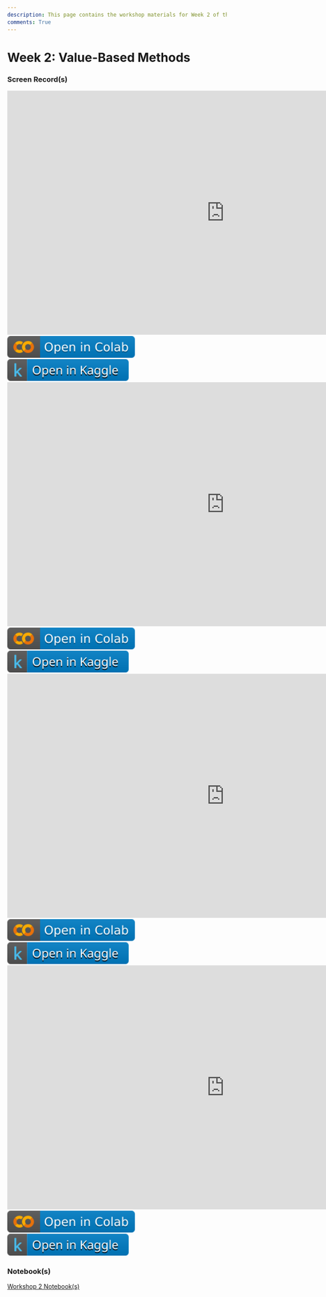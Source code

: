 ```yaml
---
description: This page contains the workshop materials for Week 2 of the Deep Reinforcement Learning course. You can find links to the workshop recordings and notebooks.
comments: True
---
```


# Week 2: Value-Based Methods

### Screen Record(s)

<iframe width="996" height="560" src="https://www.youtube.com/embed/ihGqZmwKuSk" title="YouTube video player" frameborder="0" allow="accelerometer; autoplay; clipboard-write; encrypted-media; gyroscope; picture-in-picture; web-share" referrerpolicy="strict-origin-when-cross-origin" allowfullscreen></iframe>

<a href="https://colab.research.google.com/github/DeepRLCourse/Workshop-2-Material/blob/main/1-solving-mdp-using-dynamic-programming.ipynb" target="_blank">
  <img src="/assets/icons/colab-badge.svg" alt="Open In Colab" style="height: 50px; cursor: pointer; display: inline-block;">
</a>
<a href="https://www.kaggle.com/kernels/welcome?src=https://github.com/DeepRLCourse/Workshop-2-Material/blob/main/1-solving-mdp-using-dynamic-programming.ipynb" target="_blank">
  <img src="/assets/icons/open-in-kaggle.svg" alt="Open In Kaggle" style="height: 50px; cursor: pointer; display: inline-block;">
</a>

<iframe width="996" height="560" src="https://www.youtube.com/embed/f0fJO2qBfSI" title="YouTube video player" frameborder="0" allow="accelerometer; autoplay; clipboard-write; encrypted-media; gyroscope; picture-in-picture; web-share" referrerpolicy="strict-origin-when-cross-origin" allowfullscreen></iframe>

<a href="https://colab.research.google.com/github/DeepRLCourse/Workshop-2-Material/blob/main/2-solving-mdp-using-monte-carlo-methods.ipynb" target="_blank">
  <img src="/assets/icons/colab-badge.svg" alt="Open In Colab" style="height: 50px; cursor: pointer; display: inline-block;">
</a>
<a href="https://www.kaggle.com/kernels/welcome?src=https://github.com/DeepRLCourse/Workshop-2-Material/blob/main/2-solving-mdp-using-monte-carlo-methods.ipynb" target="_blank">
  <img src="/assets/icons/open-in-kaggle.svg" alt="Open In Kaggle" style="height: 50px; cursor: pointer; display: inline-block;">
</a>

<iframe width="996" height="560" src="https://www.youtube.com/embed/4H7nM4X3mm0" title="YouTube video player" frameborder="0" allow="accelerometer; autoplay; clipboard-write; encrypted-media; gyroscope; picture-in-picture; web-share" referrerpolicy="strict-origin-when-cross-origin" allowfullscreen></iframe>

<a href="https://colab.research.google.com/github/DeepRLCourse/Workshop-2-Material/blob/main/3-solving-mdp-using-td-learning.ipynb" target="_blank">
  <img src="/assets/icons/colab-badge.svg" alt="Open In Colab" style="height: 50px; cursor: pointer; display: inline-block;">
</a>
<a href="https://www.kaggle.com/kernels/welcome?src=https://github.com/DeepRLCourse/Workshop-2-Material/blob/main/3-solving-mdp-using-td-learning.ipynb" target="_blank">
  <img src="/assets/icons/open-in-kaggle.svg" alt="Open In Kaggle" style="height: 50px; cursor: pointer; display: inline-block;">
</a>

<iframe width="996" height="560" src="https://www.youtube.com/embed/gq3AUz3L9Qk" title="YouTube video player" frameborder="0" allow="accelerometer; autoplay; clipboard-write; encrypted-media; gyroscope; picture-in-picture; web-share" referrerpolicy="strict-origin-when-cross-origin" allowfullscreen></iframe>

<a href="https://colab.research.google.com/github/DeepRLCourse/Workshop-2-Material/blob/main/4-dqn-on-lunar-lander.ipynb" target="_blank">
  <img src="/assets/icons/colab-badge.svg" alt="Open In Colab" style="height: 50px; cursor: pointer; display: inline-block;">
</a>
<a href="https://www.kaggle.com/kernels/welcome?src=https://github.com/DeepRLCourse/Workshop-2-Material/blob/main/4-dqn-on-lunar-lander.ipynb" target="_blank">
  <img src="/assets/icons/open-in-kaggle.svg" alt="Open In Kaggle" style="height: 50px; cursor: pointer; display: inline-block;">
</a>

### Notebook(s)

<div style="display: flex; align-items: center; flex-wrap: wrap;">
  <a href="https://github.com/DeepRLCourse/Workshop-2-Material" target="_blank" class="md-button" style="height: 50px; margin-bottom: 10px; margin-right: 10px;">Workshop 2 Notebook(s)</a>
</div>
